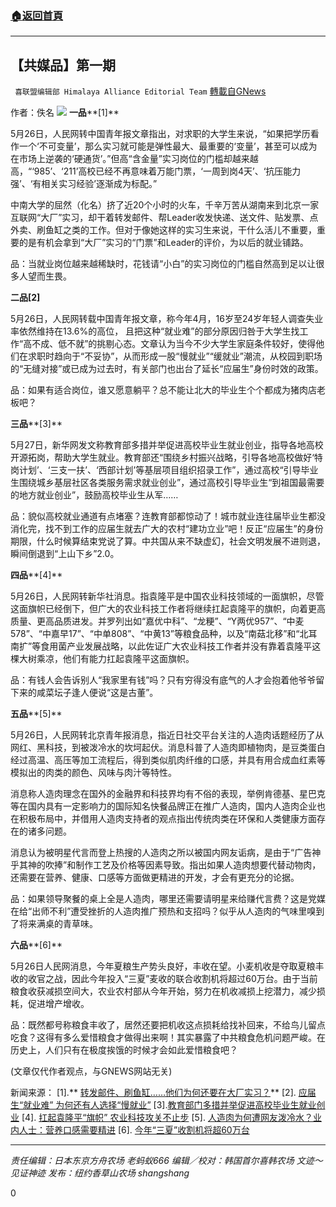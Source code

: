 ###  [:house:返回首頁](https://github.com/ourhimalayas/txt)
---

## 【共媒品】第一期
` 喜联盟编辑部 Himalaya Alliance Editorial Team` [轉載自GNews](https://gnews.org/zh-hans/1280827/)

作者：佚名
![]()![](https://gnews-media-offload.s3.amazonaws.com/wp-content/uploads/2021/05/29101241/02A55D9C-4F28-4E91-906D-99466133DF99.png)
**一品****[1]**

5月26日，人民网转中国青年报文章指出，对求职的大学生来说，“如果把学历看作一个‘不可变量’，那么实习就可能是弹性最大、最重要的‘变量’，甚至可以成为在市场上逆袭的‘硬通货’。”但高“含金量”实习岗位的门槛却越来越高，“‘985’、‘211’高校已经不再意味着万能门票，‘一周到岗4天’、‘抗压能力强’、‘有相关实习经验’逐渐成为标配。”

中南大学的屈然（化名）挤了近20个小时的火车，千辛万苦从湖南来到北京一家互联网“大厂”实习，却干着转发邮件、帮Leader收发快递、送文件、贴发票、点外卖、刷鱼缸之类的工作。但对于像她这样的实习生来说，干什么活儿不重要，重要的是有机会拿到“大厂”实习的“门票”和Leader的评价，为以后的就业铺路。

品：当就业岗位越来越稀缺时，花钱请“小白”的实习岗位的门槛自然高到足以让很多人望而生畏。

**二品[2]**

5月26日，人民网转载中国青年报文章，称今年4月，16岁至24岁年轻人调查失业率依然维持在13.6%的高位， 且把这种“就业难”的部分原因归咎于大学生找工作“高不成、低不就”的挑剔心态。文章认为当今不少大学生家庭条件较好，使得他们在求职时趋向于“不妥协”，从而形成一股“慢就业”“缓就业”潮流，从校园到职场的“无缝对接”或已成为过去时，有关部门也出台了延长“应届生”身份时效的政策。

品：如果有适合岗位，谁又愿意躺平？总不能让北大的毕业生个个都成为猪肉店老板吧？

**三品****[3]**

5月27日，新华网发文称教育部多措并举促进高校毕业生就业创业，指导各地高校开源拓岗，帮助大学生就业。教育部还“围绕乡村振兴战略，引导各地高校做好‘特岗计划’、‘三支一扶’、‘西部计划’等基层项目组织招录工作”，通过高校“引导毕业生围绕城乡基层社区各类服务需求就业创业”，通过高校引导毕业生“到祖国最需要的地方就业创业”，鼓励高校毕业生从军……

品：貌似高校就业通道有点堵塞？连教育部都惊动了！城市就业连往届毕业生都没消化完，找不到工作的应届生就去广大的农村“建功立业”吧！反正“应届生”的身份期限，什么时候算结束党说了算。中共国从来不缺虚幻，社会文明发展不进则退，瞬间倒退到“上山下乡”2.0。

**四品****[4]**

5月26日，人民网转新华社消息。指袁隆平是中国农业科技领域的一面旗帜，尽管这面旗帜已经倒下，但广大的农业科技工作者将继续扛起袁隆平的旗帜，向着更高质量、更高品质进发。并罗列出如“嘉优中科”、“龙粳”、“Y两优957”、“中麦578”、“中嘉早17”、“中单808”、“中黄13”等粮食品种，以及“南菇北移”和“北耳南扩”等食用菌产业发展战略，以此佐证广大农业科技工作者并没有靠着袁隆平这棵大树乘凉，他们有能力扛起袁隆平这面旗帜。

品：有钱人会告诉别人“我家里有钱”吗？只有穷得没有底气的人才会抱着他爷爷留下来的咸菜坛子逢人便说“这是古董”。

**五品****[5]**

5月26日，人民网转北京青年报消息，指近日社交平台关注的人造肉话题经历了从网红、黑科技，到被泼冷水的坎坷起伏。消息科普了人造肉即植物肉，是豆类蛋白经过高温、高压等加工流程后，得到类似肌肉纤维的口感，并具有用合成血红素等模拟出的肉类的颜色、风味与肉汁等特性。

消息称人造肉理念在国外的金融界和科技界均有不俗的表现，举例肯德基、星巴克等在国内具有一定影响力的国际知名快餐品牌正在推广人造肉，国内人造肉企业也在积极布局中，并借用人造肉支持者的观点指出传统肉类在环保和人类健康方面存在的诸多问题。

消息认为被明星代言而登上热搜的人造肉之所以被国内网友诟病，是由于“广告神乎其神的吹捧”和制作工艺及价格等因素导致。指出如果人造肉想要代替动物肉，还需要在营养、健康、口感等方面做更精进的开发，才会有更充分的论据。

品：如果领导聚餐的桌上全是人造肉，哪里还需要请明星来给赚代言费？这是党媒在给“出师不利”遭受挫折的人造肉推广预热和支招吗？似乎从人造肉的气味里嗅到了将来满桌的青草味。

**六品****[6]**

5月26日人民网消息，今年夏粮生产势头良好，丰收在望。小麦机收是夺取夏粮丰收的收官之战，因此今年投入“三夏”麦收的联合收割机将超过60万台。由于当前粮食收获减损空间大，农业农村部从今年开始，努力在机收减损上挖潜力，减少损耗，促进增产增收。

品：既然都号称粮食丰收了，居然还要把机收这点损耗给找补回来，不给鸟儿留点吃食？这得有多么爱惜粮食才做得出来啊！其实暴露了中共粮食危机问题严峻。在历史上，人们只有在极度挨饿的时候才会如此爱惜粮食吧？

(文章仅代作者观点，与GNEWS网站无关)

新闻来源：
[1].** [转发邮件、刷鱼缸……他们为何还要在大厂实习？](http://finance.people.com.cn/n1/2021/0526/c1004-32113498.html)**
[2]. [应届生“就业难” 为何还有人选择“慢就业”](http://edu.people.com.cn/n1/2021/0526/c1006-32113571.html)
[3].[教育部门多措并举促进高校毕业生就业创业](http://education.news.cn/2021-05/27/c_1127496304.htm)
[4]. [扛起袁隆平“旗帜” 农业科技攻关不止步](http://finance.people.com.cn/n1/2021/0526/c1004-32113585.html)
[5]. [人造肉为何遭网友泼冷水？业内人士：营养口感需要精进](http://finance.people.com.cn/n1/2021/0526/c1004-32113538.html)
[6]. [今年“三夏”收割机将超60万台](http://politics.people.com.cn/n1/2021/0526/c1001-32113233.html)

* * *

*责任编辑：日本东京方舟农场 老蚂蚁666*
*编辑／校对：韩国首尔喜韩农场 文迹～见证神迹*
*发布：纽约香草山农场 shangshang*

0
